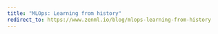 ```yaml
---
title: "MLOps: Learning from history"
redirect_to: https://www.zenml.io/blog/mlops-learning-from-history
---
```

